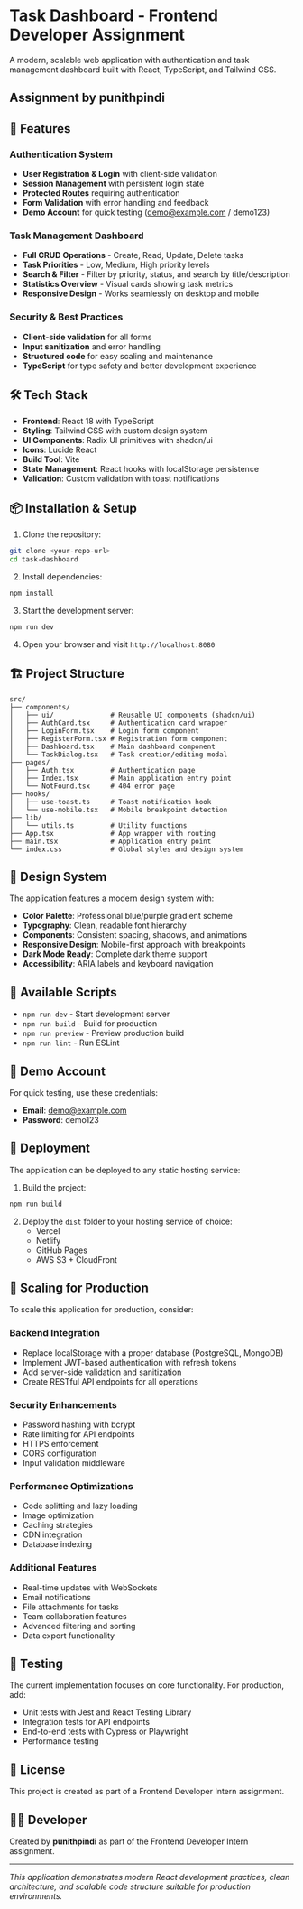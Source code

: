 # Task Dashboard - Frontend Developer Assignment

A modern, scalable web application with authentication and task management dashboard built with React, TypeScript, and Tailwind CSS.

## Assignment by punithpindi

## 🚀 Features

### Authentication System
- **User Registration & Login** with client-side validation
- **Session Management** with persistent login state
- **Protected Routes** requiring authentication
- **Form Validation** with error handling and feedback
- **Demo Account** for quick testing (demo@example.com / demo123)

### Task Management Dashboard
- **Full CRUD Operations** - Create, Read, Update, Delete tasks
- **Task Priorities** - Low, Medium, High priority levels
- **Search & Filter** - Filter by priority, status, and search by title/description
- **Statistics Overview** - Visual cards showing task metrics
- **Responsive Design** - Works seamlessly on desktop and mobile

### Security & Best Practices
- **Client-side validation** for all forms
- **Input sanitization** and error handling
- **Structured code** for easy scaling and maintenance
- **TypeScript** for type safety and better development experience

## 🛠️ Tech Stack

- **Frontend**: React 18 with TypeScript
- **Styling**: Tailwind CSS with custom design system
- **UI Components**: Radix UI primitives with shadcn/ui
- **Icons**: Lucide React
- **Build Tool**: Vite
- **State Management**: React hooks with localStorage persistence
- **Validation**: Custom validation with toast notifications

## 📦 Installation & Setup

1. Clone the repository:
```bash
git clone <your-repo-url>
cd task-dashboard
```

2. Install dependencies:
```bash
npm install
```

3. Start the development server:
```bash
npm run dev
```

4. Open your browser and visit `http://localhost:8080`

## 🏗️ Project Structure

```
src/
├── components/
│   ├── ui/              # Reusable UI components (shadcn/ui)
│   ├── AuthCard.tsx     # Authentication card wrapper
│   ├── LoginForm.tsx    # Login form component
│   ├── RegisterForm.tsx # Registration form component
│   ├── Dashboard.tsx    # Main dashboard component
│   └── TaskDialog.tsx   # Task creation/editing modal
├── pages/
│   ├── Auth.tsx         # Authentication page
│   ├── Index.tsx        # Main application entry point
│   └── NotFound.tsx     # 404 error page
├── hooks/
│   ├── use-toast.ts     # Toast notification hook
│   └── use-mobile.tsx   # Mobile breakpoint detection
├── lib/
│   └── utils.ts         # Utility functions
├── App.tsx              # App wrapper with routing
├── main.tsx             # Application entry point
└── index.css            # Global styles and design system
```

## 🎨 Design System

The application features a modern design system with:
- **Color Palette**: Professional blue/purple gradient scheme
- **Typography**: Clean, readable font hierarchy
- **Components**: Consistent spacing, shadows, and animations
- **Responsive Design**: Mobile-first approach with breakpoints
- **Dark Mode Ready**: Complete dark theme support
- **Accessibility**: ARIA labels and keyboard navigation

## 🔧 Available Scripts

- `npm run dev` - Start development server
- `npm run build` - Build for production
- `npm run preview` - Preview production build
- `npm run lint` - Run ESLint

## 📱 Demo Account

For quick testing, use these credentials:
- **Email**: demo@example.com
- **Password**: demo123

## 🚀 Deployment

The application can be deployed to any static hosting service:

1. Build the project:
```bash
npm run build
```

2. Deploy the `dist` folder to your hosting service of choice:
   - Vercel
   - Netlify
   - GitHub Pages
   - AWS S3 + CloudFront

## 🔄 Scaling for Production

To scale this application for production, consider:

### Backend Integration
- Replace localStorage with a proper database (PostgreSQL, MongoDB)
- Implement JWT-based authentication with refresh tokens
- Add server-side validation and sanitization
- Create RESTful API endpoints for all operations

### Security Enhancements
- Password hashing with bcrypt
- Rate limiting for API endpoints
- HTTPS enforcement
- CORS configuration
- Input validation middleware

### Performance Optimizations
- Code splitting and lazy loading
- Image optimization
- Caching strategies
- CDN integration
- Database indexing

### Additional Features
- Real-time updates with WebSockets
- Email notifications
- File attachments for tasks
- Team collaboration features
- Advanced filtering and sorting
- Data export functionality

## 🧪 Testing

The current implementation focuses on core functionality. For production, add:
- Unit tests with Jest and React Testing Library
- Integration tests for API endpoints
- End-to-end tests with Cypress or Playwright
- Performance testing

## 📄 License

This project is created as part of a Frontend Developer Intern assignment.

## 👨‍💻 Developer

Created by **punithpindi** as part of the Frontend Developer Intern assignment.

---

*This application demonstrates modern React development practices, clean architecture, and scalable code structure suitable for production environments.*